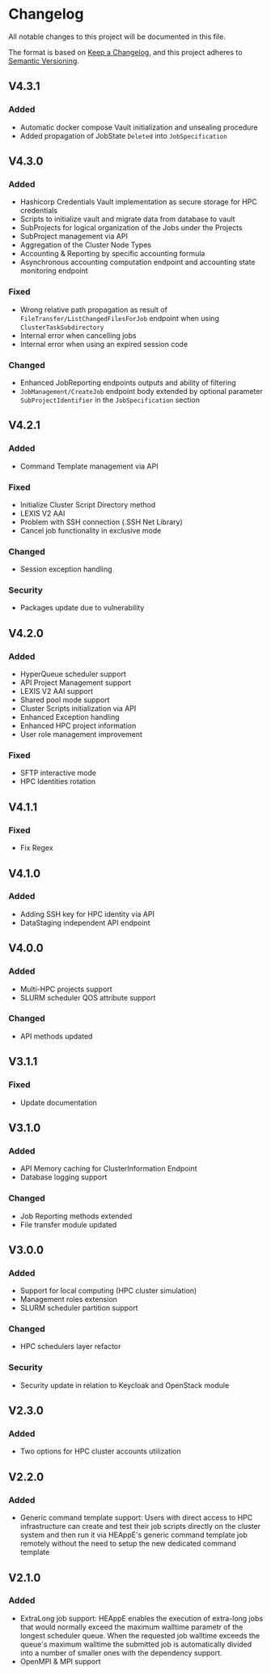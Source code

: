 # Changelog

All notable changes to this project will be documented in this file.

The format is based on [Keep a Changelog](https://keepachangelog.com/en/1.1.0/),
and this project adheres to [Semantic Versioning](https://semver.org/spec/v2.0.0.html).

## V4.3.1

### Added
- Automatic docker compose Vault initialization and unsealing procedure
- Added propagation of JobState `Deleted` into `JobSpecification`



## V4.3.0

### Added
- Hashicorp Credentials Vault implementation as secure storage for HPC credentials
- Scripts to initialize vault and migrate data from database to vault
- SubProjects for logical organization of the Jobs under the Projects 
- SubProject management via API
- Aggregation of the Cluster Node Types
- Accounting & Reporting by specific accounting formula
- Asynchronous accounting computation endpoint and accounting state monitoring endpoint

### Fixed
- Wrong relative path propagation as result of `FileTransfer/ListChangedFilesForJob` endpoint when using `ClusterTaskSubdirectory`
- Internal error when cancelling jobs
- Internal error when using an expired session code

### Changed
- Enhanced JobReporting endpoints outputs and ability of filtering
- `JobManagement/CreateJob` endpoint body extended by optional parameter `SubProjectIdentifier` in the `JobSpecification` section

## V4.2.1

### Added
- Command Template management via API

### Fixed
- Initialize Cluster Script Directory method
- LEXIS V2 AAI
- Problem with SSH connection (.SSH Net Library)
- Cancel job functionality in exclusive mode

### Changed
- Session exception handling

### Security
- Packages update due to vulnerability

## V4.2.0

### Added
- HyperQueue scheduler support
- API Project Management support
- LEXIS V2 AAI support
- Shared pool mode support
- Cluster Scripts initialization via API
- Enhanced Exception handling 
- Enhanced HPC project information
- User role management improvement

### Fixed
- SFTP interactive mode
- HPC Identities rotation

## V4.1.1

### Fixed
- Fix Regex

## V4.1.0

### Added
- Adding SSH key for HPC identity via API
- DataStaging independent API endpoint

## V4.0.0

### Added
- Multi-HPC projects support
- SLURM scheduler QOS attribute support

### Changed
- API methods updated

## V3.1.1

### Fixed
- Update documentation

## V3.1.0

### Added
- API Memory caching for ClusterInformation Endpoint
- Database logging support

### Changed
- Job Reporting methods extended
- File transfer module updated

## V3.0.0

### Added
- Support for local computing (HPC cluster simulation)
- Management roles extension
- SLURM scheduler partition support

### Changed
- HPC schedulers layer refactor

### Security
- Security update in relation to Keycloak and OpenStack module

## V2.3.0

### Added
- Two options for HPC cluster accounts utilization

## V2.2.0

### Added
- Generic command template support: Users with direct access to HPC infrastructure can create and test their job scripts directly on the cluster system and then run it via HEAppE's generic command template job remotely without the need to setup the new dedicated command template

## V2.1.0

### Added
- ExtraLong job support:
HEAppE enables the execution of extra-long jobs that would normally exceed the maximum walltime parametr of the longest scheduler queue. When the requested job walltime exceeds the queue's maximum walltime the submitted job is automatically divided into a number of smaller ones with the dependency support.
- OpenMPI & MPI support
